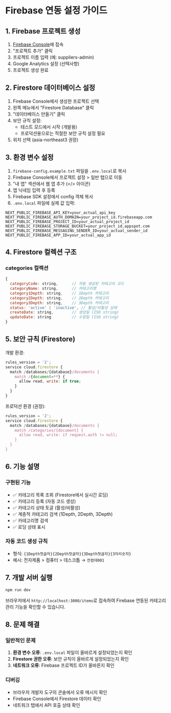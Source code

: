 # Firebase 연동 설정 가이드

## 1. Firebase 프로젝트 생성

1. [Firebase Console](https://console.firebase.google.com/)에 접속
2. "프로젝트 추가" 클릭
3. 프로젝트 이름 입력 (예: suppliers-admin)
4. Google Analytics 설정 (선택사항)
5. 프로젝트 생성 완료

## 2. Firestore 데이터베이스 설정

1. Firebase Console에서 생성한 프로젝트 선택
2. 왼쪽 메뉴에서 "Firestore Database" 클릭
3. "데이터베이스 만들기" 클릭
4. 보안 규칙 설정:
   - 테스트 모드에서 시작 (개발용)
   - 프로덕션용으로는 적절한 보안 규칙 설정 필요
5. 위치 선택 (asia-northeast3 권장)

## 3. 환경 변수 설정

1. `firebase-config.example.txt` 파일을 `.env.local`로 복사
2. Firebase Console에서 프로젝트 설정 > 일반 탭으로 이동
3. "내 앱" 섹션에서 웹 앱 추가 (</> 아이콘)
4. 앱 닉네임 입력 후 등록
5. Firebase SDK 설정에서 config 객체 복사
6. `.env.local` 파일에 실제 값 입력:

```env
NEXT_PUBLIC_FIREBASE_API_KEY=your_actual_api_key
NEXT_PUBLIC_FIREBASE_AUTH_DOMAIN=your_project_id.firebaseapp.com
NEXT_PUBLIC_FIREBASE_PROJECT_ID=your_actual_project_id
NEXT_PUBLIC_FIREBASE_STORAGE_BUCKET=your_project_id.appspot.com
NEXT_PUBLIC_FIREBASE_MESSAGING_SENDER_ID=your_actual_sender_id
NEXT_PUBLIC_FIREBASE_APP_ID=your_actual_app_id
```

## 4. Firestore 컬렉션 구조

### categories 컬렉션
```javascript
{
  categoryCode: string,      // 자동 생성된 카테고리 코드
  categoryName: string,      // 카테고리명
  category1Depth: string,    // 1Depth 카테고리
  category2Depth: string,    // 2Depth 카테고리
  category3Depth: string,    // 3Depth 카테고리
  status: 'active' | 'inactive', // 활성/비활성 상태
  createDate: string,        // 생성일 (ISO string)
  updateDate: string         // 수정일 (ISO string)
}
```

## 5. 보안 규칙 (Firestore)

개발 환경:
```javascript
rules_version = '2';
service cloud.firestore {
  match /databases/{database}/documents {
    match /{document=**} {
      allow read, write: if true;
    }
  }
}
```

프로덕션 환경 (권장):
```javascript
rules_version = '2';
service cloud.firestore {
  match /databases/{database}/documents {
    match /categories/{document} {
      allow read, write: if request.auth != null;
    }
  }
}
```

## 6. 기능 설명

### 구현된 기능
- ✅ 카테고리 목록 조회 (Firestore에서 실시간 로딩)
- ✅ 카테고리 등록 (자동 코드 생성)
- ✅ 카테고리 상태 토글 (활성/비활성)
- ✅ 계층적 카테고리 검색 (1Depth, 2Depth, 3Depth)
- ✅ 카테고리명 검색
- ✅ 로딩 상태 표시

### 자동 코드 생성 규칙
- 형식: `{1Depth첫글자}{2Depth첫글자}{3Depth첫글자}{3자리숫자}`
- 예시: 전자제품 > 컴퓨터 > 데스크톱 → `전컴데001`

## 7. 개발 서버 실행

```bash
npm run dev
```

브라우저에서 `http://localhost:3000/items`로 접속하여 Firebase 연동된 카테고리 관리 기능을 확인할 수 있습니다.

## 8. 문제 해결

### 일반적인 문제
1. **환경 변수 오류**: `.env.local` 파일이 올바르게 설정되었는지 확인
2. **Firestore 권한 오류**: 보안 규칙이 올바르게 설정되었는지 확인
3. **네트워크 오류**: Firebase 프로젝트 ID가 올바른지 확인

### 디버깅
- 브라우저 개발자 도구의 콘솔에서 오류 메시지 확인
- Firebase Console에서 Firestore 데이터 확인
- 네트워크 탭에서 API 호출 상태 확인
